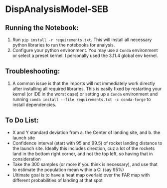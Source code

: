 # DispAnalysisModel-SEB

## Running the Notebook:

1. Run `pip install -r requirements.txt`. This will install all necessary python libraries to run the notebooks for analysis.
2. Configure your python environment. You may use a `Conda` environment or select a preset kernel. I personally used the 3.11.4 global env kernel.

## Troubleshooting:

1. A common issue is that the imports will not immediately work directly after installing all required libraries. This is easily fixed by restarting your kernel (or IDE in the worst case) or setting up a `Conda` environment and running `conda install --file requirements.txt -c conda-forge` to install dependencies. 

## To Do List:

- X and Y standard deviation from a. the Center of landing site, and b. the launch site
- Confidence interval (start with 95 and 99.5) of rocket landing distance to the launch site. Ideally this includes direction, cuz a lot of the rockets land in the bottom right corner, and not the top left, so having that in consideration
- Take the 300 samples (or more if you think is necessary), and use that to estimate the population mean within a CI (say 95%)
- Ultimate goal is to have a heat map overlaid over the FAR map with different probabilities of landing at that spot
